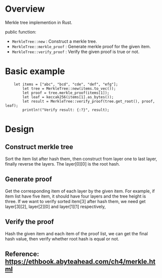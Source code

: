 # Overview 

Merkle tree implemention in Rust.

public function:

* `MerkleTree::new` : Construct a merkle tree.
* `MerkleTree::merkle_proof` : Generate merkle proof for the given item.
* `MerkleTree::verify_proof` : Verify the given proof is true or not.
  
# Basic example

```
    let items = ["abc", "bcd", "cde", "def", "efg"];
        let tree = MerkleTree::new(items.to_vec());
        let proof = tree.merkle_proof(items[1]);
        let leaf = keccak256(items[1].as_bytes());
        let result = MerkleTree::verify_proof(tree.get_root(), proof, leaf);
        println!("Verify result: {:?}", result);
```

# Design
## Construct merkle tree
Sort the item list after hash them, then construct from layer one to last layer, finally reverse the layers. The layer[0][0] is the root hash.

## Generate proof
Get the corresponding item of each layer by the given item. For example, if item list have five item, it should have four layers and the tree height is three.
If we want to verify sorted item[3] after hash them, we need get layer[3][2], layer[2][0] and layer[1][1] respectively,

## Verify the proof
Hash the given item and each item of the proof list, we can get the final hash value, then verify whether root hash is equal or not.

## Reference: https://ethbook.abyteahead.com/ch4/merkle.html
